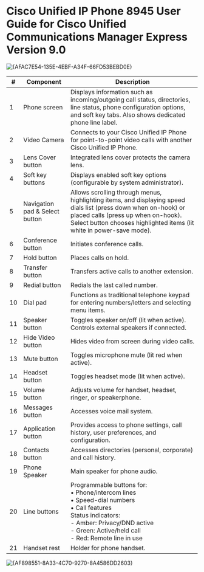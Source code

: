 #  Cisco Unified IP Phone 8945 User Guide for Cisco Unified Communications Manager Express Version 9.0

![{AFAC7E54-135E-4EBF-A34F-66FD53BEBD0E}](https://github.com/user-attachments/assets/4da0ae8a-43b7-460a-b31b-491430960049)

| #  | Component               | Description |
|----|-------------------------|-------------|
| 1  | Phone screen            | Displays information such as incoming/outgoing call status, directories, line status, phone configuration options, and soft key tabs. Also shows dedicated phone line label. |
| 2  | Video Camera            | Connects to your Cisco Unified IP Phone for point-to-point video calls with another Cisco Unified IP Phone. |
| 3  | Lens Cover button       | Integrated lens cover protects the camera lens. |
| 4  | Soft key buttons        | Displays enabled soft key options (configurable by system administrator). |
| 5  | Navigation pad & Select button | Allows scrolling through menus, highlighting items, and displaying speed dials list (press down when on-hook) or placed calls (press up when on-hook). Select button chooses highlighted items (lit white in power-save mode). |
| 6  | Conference button       | Initiates conference calls. |
| 7  | Hold button             | Places calls on hold. |
| 8  | Transfer button         | Transfers active calls to another extension. |
| 9  | Redial button           | Redials the last called number. |
| 10 | Dial pad                | Functions as traditional telephone keypad for entering numbers/letters and selecting menu items. |
| 11 | Speaker button          | Toggles speaker on/off (lit when active). Controls external speakers if connected. |
| 12 | Hide Video button       | Hides video from screen during video calls. |
| 13 | Mute button             | Toggles microphone mute (lit red when active). |
| 14 | Headset button          | Toggles headset mode (lit when active). |
| 15 | Volume button           | Adjusts volume for handset, headset, ringer, or speakerphone. |
| 16 | Messages button         | Accesses voice mail system. |
| 17 | Application button      | Provides access to phone settings, call history, user preferences, and configuration. |
| 18 | Contacts button         | Accesses directories (personal, corporate) and call history. |
| 19 | Phone Speaker           | Main speaker for phone audio. |
| 20 | Line buttons            | Programmable buttons for:<br>• Phone/intercom lines<br>• Speed-dial numbers<br>• Call features<br>Status indicators:<br>- Amber: Privacy/DND active<br>- Green: Active/held call<br>- Red: Remote line in use |
| 21 | Handset rest            | Holder for phone handset. |


![{AF898551-8A33-4C70-9270-8A4586DD2603}](https://github.com/user-attachments/assets/ef9f8200-22c4-4a3c-9299-1ab769706fb3)

